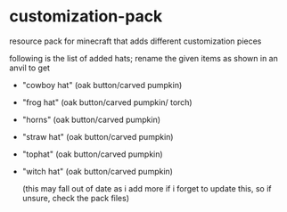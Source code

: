# customization-pack
resource pack for minecraft that adds different customization pieces

following is the list of added hats; rename the given items as shown in an anvil to get

- "cowboy hat" (oak button/carved pumpkin)
- "frog hat" (oak button/carved pumpkin/ torch)
- "horns" (oak button/carved pumpkin)
- "straw hat" (oak button/carved pumpkin)
- "tophat" (oak button/carved pumpkin)
- "witch hat" (oak button/carved pumpkin)

  (this may fall out of date as i add more if i forget to update this, so if unsure, check the pack files)
